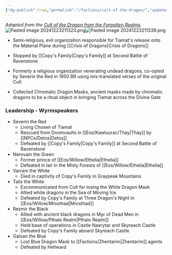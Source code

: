 ```yaml
---
{"dg-publish":true,"permalink":"/factions/cult-of-the-dragon/","updated":"2025-01-04T13:37:29.597-06:00"}
---
```


*Adapted from the [Cult of the Dragon from the Forgotten Realms](https://forgottenrealms.fandom.com/wiki/Cult_of_the_Dragon).*
![Pasted image 20241223211323.png](/img/user/Images/Pasted%20image%2020241223211323.png)![Pasted image 20241223211338.png](/img/user/Images/Pasted%20image%2020241223211338.png)
- Semi-religious, evil organization responsible for Tiamat's release onto the Material Plane during [[Crisis of Dragons\|Crisis of Dragons]]
- Stopped by [[Copy's Family\|Copy's Family]] at Second Battle of Ravenstone

- Formerly a religious organization venerating undead dragons, co-opted by Severin the Red in 1950 BR using mis-translated verses of the original Cult
- Collected Chromatic Dragon Masks, ancient masks made by chromatic dragons to be a ritual object in bringing Tiamat across the Divine Gate

### Leadership - Wyrmspeakers
- Severin the Red
	- Living Chosen of Tiamat
	- Rescued from Doomvaults in [[Eos/Kawluurac/Thay\|Thay]] by [[NPCs/Detos\|Detos]]
	- Defeated by [[Copy's Family\|Copy's Family]] at Second Battle of Ravenstone
- Nerovain the Green
	- Former prince of [[Eos/Willow/Ethelia\|Ethelia]]
	- Defeated in lair in the Misty Forests of [[Eos/Willow/Ethelia\|Ethelia]]
- Varram the White
	- Died in captivity of Copy's Family in Graypeak Mountains
- Talis the White
	- Excommunicated from Cult for losing the White Dragon Mask
	- Allied white dragons in the Sea of Moving Ice
	- Defeated by Copy's Family at Three Dragon's Night in [[Eos/Willow/Mrosthad\|Mrosthad]] 
- Rezmir the Black
	- Allied with ancient black dragons in Myr of Dead Men in [[Eos/Willow/Pthalo Realm\|Pthalo Realm]]
	- Held base of operations in Castle Naerytar and Skyreach Castle
	- Defeated by Copy's Family aboard Skyreach Castle
- Galvan the Blue
	- Lost Blue Dragon Mask to [[Factions/Zhentarim\|Zhentarim]] agents
	- Defeated by Hellward 